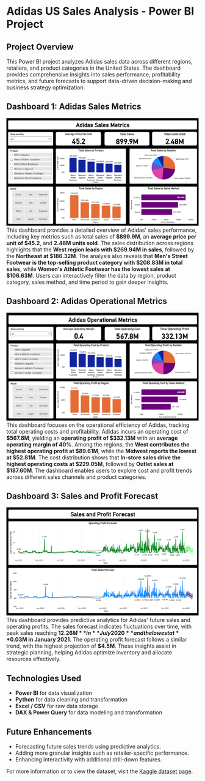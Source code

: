 ﻿# Adidas US Sales Analysis - Power BI Project

## Project Overview

This Power BI project analyzes Adidas sales data across different regions, retailers, and product categories in the United States. The dashboard provides comprehensive insights into sales performance, profitability metrics, and future forecasts to support data-driven decision-making and business strategy optimization.

## Dashboard 1: Adidas Sales Metrics

![Adidas Sales Dashboard](./Images/Sales_Dashboard.png)
This dashboard provides a detailed overview of Adidas' sales performance, including key metrics such as total sales of **$899.9M**, an **average price per unit of $45.2**, and **2.48M units sold**. The sales distribution across regions highlights that the **West region leads with $269.94M in sales**, followed by the **Northeast at $186.32M**. The analysis also reveals that **Men's Street Footwear is the top-selling product category with $208.83M in total sales**, while **Women's Athletic Footwear has the lowest sales at $106.63M**. Users can interactively filter the data by region, product category, sales method, and time period to gain deeper insights.

## Dashboard 2: Adidas Operational Metrics

![Adidas Sales Dashboard](./Images/Operational_Dashboard.png)
This dashboard focuses on the operational efficiency of Adidas, tracking total operating costs and profitability. Adidas incurs an operating cost of **$567.8M**, yielding an **operating profit of $332.13M** with an **average operating margin of 40%**. Among the regions, the **West contributes the highest operating profit at $89.61M**, while the **Midwest reports the lowest at $52.81M**. The cost distribution shows that **In-store sales drive the highest operating costs at $229.05M**, followed by **Outlet sales at $187.60M**. The dashboard enables users to explore cost and profit trends across different sales channels and product categories.

## Dashboard 3: Sales and Profit Forecast

![Adidas Sales Dashboard](./Images/Forecast_Dashboard.png)
This dashboard provides predictive analytics for Adidas' future sales and operating profits. The sales forecast indicates fluctuations over time, with peak sales reaching **$12.26M** in **July 2020** and the lowest at **$0.03M in January 2021**. The operating profit forecast follows a similar trend, with the highest projection of **$4.5M**. These insights assist in strategic planning, helping Adidas optimize inventory and allocate resources effectively.

## Technologies Used

-   **Power BI** for data visualization
-   **Python** for data cleaning and transformation
-   **Excel / CSV** for raw data storage
-   **DAX & Power Query** for data modeling and transformation

## Future Enhancements

-   Forecasting future sales trends using predictive analytics.
-   Adding more granular insights such as retailer-specific performance.
-   Enhancing interactivity with additional drill-down features.

For more information or to view the dataset, visit the [Kaggle dataset page](https://www.kaggle.com/datasets/heemalichaudhari/adidas-sales-dataset).
